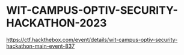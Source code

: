 # WIT-CAMPUS-OPTIV-SECURITY-HACKATHON-2023
https://ctf.hackthebox.com/event/details/wit-campus-optiv-security-hackathon-main-event-837
